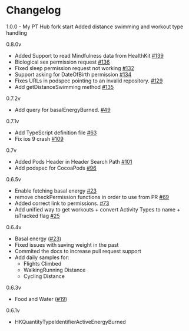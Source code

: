 # Changelog

1.0.0 - My PT Hub fork start
Added distance swimming and workout type handling

0.8.0v
- Added Support to read Mindfulness data from HealthKit [#139](https://github.com/terrillo/rn-apple-healthkit/pull/139)
- Biological sex permission request [#136](https://github.com/terrillo/rn-apple-healthkit/pull/136)
- Fixed sleep permission request not working [#132](https://github.com/terrillo/rn-apple-healthkit/pull/132)
- Support asking for DateOfBirth permission [#134](https://github.com/terrillo/rn-apple-healthkit/pull/134)
- Fixes URLs in podspec pointing to an invalid repository. [#129](https://github.com/terrillo/rn-apple-healthkit/pull/129)
- Add getDistanceSwimming method [#135](https://github.com/terrillo/rn-apple-healthkit/pull/135)

0.7.2v
- Add query for basalEnergyBurned. [#49](https://github.com/terrillo/rn-apple-healthkit/pull/49)

0.7.1v
- Add TypeScript definition file [#63](https://github.com/terrillo/rn-apple-healthkit/pull/63)
- Fix ios 9 crash [#109](https://github.com/terrillo/rn-apple-healthkit/pull/109)

0.7v
- Added Pods Header in Header Search Path [#101](https://github.com/terrillo/rn-apple-healthkit/pull/101)
- Add podspec for CocoaPods [#96](https://github.com/terrillo/rn-apple-healthkit/pull/96)

0.6.5v
- Enable fetching basal energy [#23](https://github.com/terrillo/rn-apple-healthkit/pull/23)
- remove checkPermission functions in order to use from PR [#69](https://github.com/terrillo/rn-apple-healthkit/pull/69)
- Added correct link to permissions. [#73](https://github.com/terrillo/rn-apple-healthkit/pull/73)
- Add unified way to get workouts + convert Activity Types to name + isTracked flag [#25](https://github.com/terrillo/rn-apple-healthkit/pull/25)

0.6.4v
- Basal energy ([#23](https://github.com/terrillo/rn-apple-healthkit/pull/23))
- Fixed issues with saving weight in the past
- Commited the docs to increase pull request support
- Add daily samples for:
  - Flights Climbed
  - WalkingRunning Distance
  - Cycling Distance

0.6.3v
- Food and Water ([#19](https://github.com/terrillo/rn-apple-healthkit/pull/19))

0.6.1v
- HKQuantityTypeIdentifierActiveEnergyBurned
